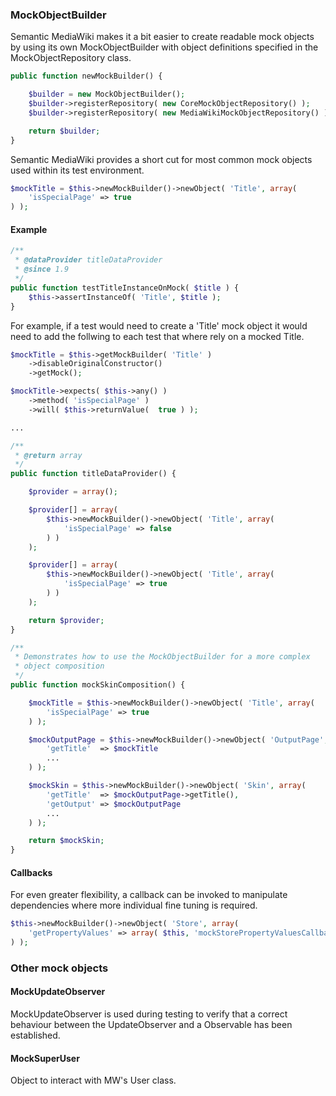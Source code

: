 ### MockObjectBuilder
Semantic MediaWiki makes it a bit easier to create readable mock objects by using its own MockObjectBuilder with object definitions specified in the MockObjectRepository class.

```php
public function newMockBuilder() {

	$builder = new MockObjectBuilder();
	$builder->registerRepository( new CoreMockObjectRepository() );
	$builder->registerRepository( new MediaWikiMockObjectRepository() );

	return $builder;
}
```

Semantic MediaWiki provides a short cut for most common mock objects used within its test environment.
```php
$mockTitle = $this->newMockBuilder()->newObject( 'Title', array(
	'isSpecialPage' => true
) );
```

#### Example
```php
/**
 * @dataProvider titleDataProvider
 * @since 1.9
 */
public function testTitleInstanceOnMock( $title ) {
	$this->assertInstanceOf( 'Title', $title );
}
```

For example, if a test would need to create a 'Title' mock object it would need to add the follwing to each test that where rely on a mocked Title.

```php
$mockTitle = $this->getMockBuilder( 'Title' )
	->disableOriginalConstructor()
	->getMock();

$mockTitle->expects( $this->any() )
	->method( 'isSpecialPage' )
	->will( $this->returnValue(  true ) );

...
```

```php
/**
 * @return array
 */
public function titleDataProvider() {

	$provider = array();

	$provider[] = array(
		$this->newMockBuilder()->newObject( 'Title', array(
			'isSpecialPage' => false
		) )
	);

	$provider[] = array(
		$this->newMockBuilder()->newObject( 'Title', array(
			'isSpecialPage' => true
		) )
	);

	return $provider;
}
```

```php
/**
 * Demonstrates how to use the MockObjectBuilder for a more complex
 * object composition
 */
public function mockSkinComposition() {

	$mockTitle = $this->newMockBuilder()->newObject( 'Title', array(
		'isSpecialPage' => true
	) );

	$mockOutputPage = $this->newMockBuilder()->newObject( 'OutputPage', array(
		'getTitle'  => $mockTitle
		...
	) );

	$mockSkin = $this->newMockBuilder()->newObject( 'Skin', array(
		'getTitle'  => $mockOutputPage->getTitle(),
		'getOutput' => $mockOutputPage
		...
	) );

	return $mockSkin;
}
```
#### Callbacks
For even greater flexibility, a callback can be invoked to manipulate dependencies where more individual fine tuning is required.

```php
$this->newMockBuilder()->newObject( 'Store', array(
	'getPropertyValues' => array( $this, 'mockStorePropertyValuesCallback' ),
) );
```

### Other mock objects
#### MockUpdateObserver
MockUpdateObserver is used during testing to verify that a correct behaviour between the UpdateObserver and a Observable has been established.

#### MockSuperUser
Object to interact with MW's User class.

[phpunit]: http://phpunit.de/manual/3.7/en/index.html
[smw]: https://www.semantic-mediawiki.org/wiki/PHPUnit_tests
[mw]: https://www.mediawiki.org/wiki/Manual:PHP_unit_testing